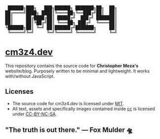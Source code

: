 <pre>
 ██████╗███╗   ███╗██████╗ ███████╗██╗  ██╗
██╔════╝████╗ ████║╚════██╗╚══███╔╝██║  ██║
██║     ██╔████╔██║ █████╔╝  ███╔╝ ███████║
██║     ██║╚██╔╝██║ ╚═══██╗ ███╔╝  ╚════██║
╚██████╗██║ ╚═╝ ██║██████╔╝███████╗     ██║
 ╚═════╝╚═╝     ╚═╝╚═════╝ ╚══════╝     ╚═╝</pre>

# [cm3z4.dev](https://cm3z4.dev)

This repository contains the source code for **Christopher Meza's** website/blog. Purposely written to be minimal and lightweight. It works with/without JavaScript.

## Licenses

- The source code for cm3z4.dev is licensed under [MIT]().
- All text, assets and specifically images contained inside [cc]() is licensed under [CC-BY-NC-SA]().

## "The truth is out there." — Fox Mulder 🛸
